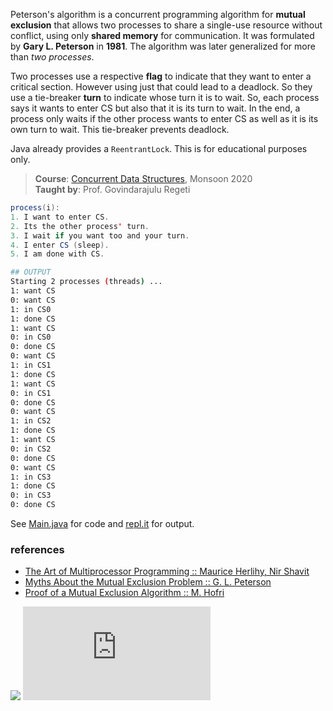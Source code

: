 Peterson's algorithm is a concurrent programming
algorithm for **mutual exclusion** that allows two
processes to share a single-use resource without
conflict, using only **shared memory** for communication.
It was formulated by **Gary L. Peterson** in **1981**.
The algorithm was later generalized for more than
*two processes*.

Two processes use a respective **flag** to
indicate that they want to enter a critical
section. However using just that could lead to
a deadlock. So they use a tie-breaker **turn** to
indicate whose turn it is to wait. So, each
process says it wants to enter CS but also that
it is its turn to wait. In the end, a process
only waits if the other process wants to enter
CS as well as it is its own turn to wait. This
tie-breaker prevents deadlock.

Java already provides a `ReentrantLock`. This is
for educational purposes only.

> **Course**: [Concurrent Data Structures], Monsoon 2020\
> **Taught by**: Prof. Govindarajulu Regeti

[Concurrent Data Structures]: https://github.com/iiithf/concurrent-data-structures

```java
process(i):
1. I want to enter CS.
2. Its the other process' turn.
3. I wait if you want too and your turn.
4. I enter CS (sleep).
5. I am done with CS.
```

```bash
## OUTPUT
Starting 2 processes (threads) ...
1: want CS
0: want CS
1: in CS0
1: done CS
1: want CS
0: in CS0
0: done CS
0: want CS
1: in CS1
1: done CS
1: want CS
0: in CS1
0: done CS
0: want CS
1: in CS2
1: done CS
1: want CS
0: in CS2
0: done CS
0: want CS
1: in CS3
1: done CS
0: in CS3
0: done CS
```

See [Main.java] for code and [repl.it] for output.

[Main.java]: https://repl.it/@wolfram77/peterson-algorithm#Main.java
[repl.it]: https://peterson-algorithm.wolfram77.repl.run


### references

- [The Art of Multiprocessor Programming :: Maurice Herlihy, Nir Shavit](https://dl.acm.org/doi/book/10.5555/2385452)
- [Myths About the Mutual Exclusion Problem :: G. L. Peterson](https://zoo.cs.yale.edu/classes/cs323/doc/Peterson.pdf)
- [Proof of a Mutual Exclusion Algorithm :: M. Hofri](https://docs.lib.purdue.edu/cgi/viewcontent.cgi?referer=https://www.google.com/&httpsredir=1&article=1778&context=cstech)

![](https://ga-beacon.deno.dev/G-G1E8HNDZYY:v51jklKGTLmC3LAZ4rJbIQ/github.com/javaf/peterson-algorithm)
![](https://ga-beacon.deno.dev/G-G1E8HNDZYY:v51jklKGTLmC3LAZ4rJbIQ/github.com/moocf/peterson-algorithm.java)
